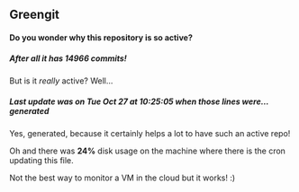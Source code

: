## Greengit

#### Do you wonder why this repository is so active?

##### After all it has 14966 commits!

But is it *really* active? Well...

##### Last update was on Tue Oct 27 at 10:25:05 when those lines were... generated

Yes, generated, because it certainly helps a lot to have such an active repo!

Oh and there was **24%** disk usage on the machine
where there is the cron updating this file.

Not the best way to monitor a VM in the cloud but it works! :)
